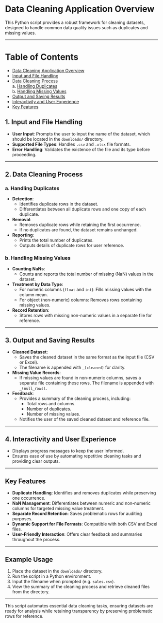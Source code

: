 # Data Cleaning Application Overview

This Python script provides a robust framework for cleaning datasets, designed to handle common data quality issues such as duplicates and missing values. 

---

# Table of Contents
- [Data Cleaning Application Overview](#data-cleaning-application-overview)
- [Input and File Handling](#1-input-and-file-handling)
- [Data Cleaning Process](#2-data-cleaning-process)  
   a. [Handling Duplicates](#a-handling-duplicates)  
   b. [Handling Missing Values](#b-handling-missing-values)
- [Output and Saving Results](#3-output-and-saving-results)
- [Interactivity and User Experience](#4-interactivity-and-user-experience)
- [Key Features](#key-features)


## 1. Input and File Handling
- **User Input**: Prompts the user to input the name of the dataset, which should be located in the `downloads/` directory.
- **Supported File Types**: Handles `.csv` and `.xlsx` file formats.
- **Error Handling**: Validates the existence of the file and its type before proceeding.

---

## 2. Data Cleaning Process
### **a. Handling Duplicates**
- **Detection**:
  - Identifies duplicate rows in the dataset.
  - Differentiates between all duplicate rows and one copy of each duplicate.
- **Removal**:
  - Removes duplicate rows while retaining the first occurrence.
  - If no duplicates are found, the dataset remains unchanged.
- **Reporting**:
  - Prints the total number of duplicates.
  - Outputs details of duplicate rows for user reference.

### **b. Handling Missing Values**
- **Counting NaNs**:
  - Counts and reports the total number of missing (NaN) values in the dataset.
- **Treatment by Data Type**:
  - For numeric columns (`float` and `int`): Fills missing values with the column mean.
  - For object (non-numeric) columns: Removes rows containing missing values.
- **Record Retention**:
  - Stores rows with missing non-numeric values in a separate file for reference.

---

## 3. Output and Saving Results
- **Cleaned Dataset**:
  - Saves the cleaned dataset in the same format as the input file (CSV or Excel).
  - The filename is appended with `_(cleaned)` for clarity.
- **Missing Value Records**:
  - If missing values are found in non-numeric columns, saves a separate file containing these rows. The filename is appended with `_(null_rows)`.
- **Feedback**:
  - Provides a summary of the cleaning process, including:
    - Total rows and columns.
    - Number of duplicates.
    - Number of missing values.
  - Notifies the user of the saved cleaned dataset and reference file.

---

## 4. Interactivity and User Experience
- Displays progress messages to keep the user informed.
- Ensures ease of use by automating repetitive cleaning tasks and providing clear outputs.

---

## Key Features
- **Duplicate Handling**: Identifies and removes duplicates while preserving one occurrence.
- **NaN Management**: Differentiates between numeric and non-numeric columns for targeted missing value treatment.
- **Separate Record Retention**: Saves problematic rows for auditing purposes.
- **Dynamic Support for File Formats**: Compatible with both CSV and Excel files.
- **User-Friendly Interaction**: Offers clear feedback and summaries throughout the process.

---

## Example Usage
1. Place the dataset in the `downloads/` directory.
2. Run the script in a Python environment.
3. Input the filename when prompted (e.g. `sales.csv`).
4. View the summary of the cleaning process and retrieve cleaned files from the directory.

---

This script automates essential data cleaning tasks, ensuring datasets are ready for analysis while retaining transparency by preserving problematic rows for reference.
